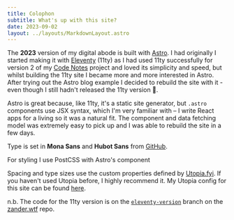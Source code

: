 ```yaml
---
title: Colophon
subtitle: What's up with this site?
date: 2023-09-02
layout: ../layouts/MarkdownLayout.astro
---
```


The **2023** version of my digital abode is built with [Astro](https://astro.build). I had originally I started making it with [Eleventy](https://www.11ty.dev/) (11ty) as I had used 11ty successfully for version 2 of my [Code Notes](https://notes.zander.wtf) project and loved its simplicity and speed, but whilst building the 11ty site I became more and more interested in Astro. After trying out the Astro blog example I decided to rebuild the site with it - even though I still hadn't released the 11ty version 😬.

Astro is great because, like 11ty, it's a static site generator, but `.astro` components use JSX syntax, which I'm very familiar with – I write React apps for a living so it was a natural fit. The component and data fetching model was extremely easy to pick up and I was able to rebuild the site in a few days.

Type is set in **Mona Sans** and **Hubot Sans** from [GitHub](https://github.com/mona-sans).

For styling I use PostCSS with Astro's component

Spacing and type sizes use the custom properties defined by [Utopia.fyi](https://utopia.fyi). If you haven't used Utopia before, I highly recommend it. My Utopia config for this site can be found [here](https://github.com/mrmartineau/zander.wtf/blob/main/src/styles/global/utopia.css).

n.b. The code for the 11ty version is on the [`eleventy-version`](https://github.com/mrmartineau/zander.wtf/tree/eleventy-version) branch on the [zander.wtf](https://github.com/mrmartineau/zander.wtf/) repo.
